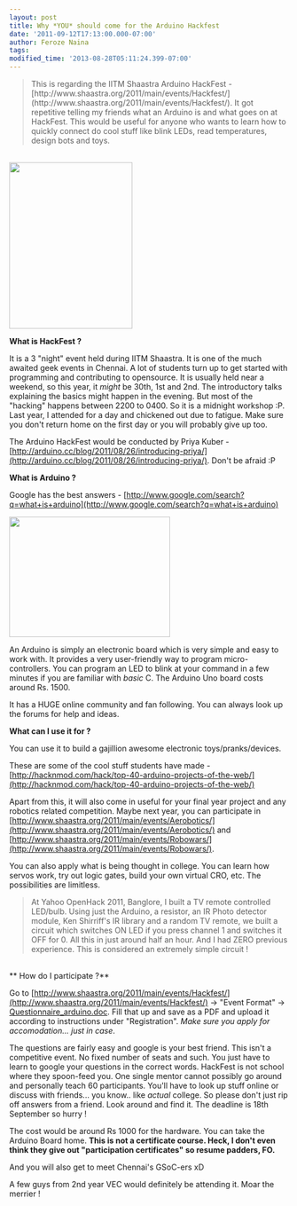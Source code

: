 ```yaml
---
layout: post
title: Why *YOU* should come for the Arduino Hackfest
date: '2011-09-12T17:13:00.000-07:00'
author: Feroze Naina
tags: 
modified_time: '2013-08-28T05:11:24.399-07:00'
---
```


<blockquote>This is regarding the IITM Shaastra Arduino HackFest - 
[http://www.shaastra.org/2011/main/events/Hackfest/](http://www.shaastra.org/2011/main/events/Hackfest/). 
It got repetitive telling my friends what an Arduino is and what goes on at 
HackFest. This would be useful for anyone who wants to learn how to quickly 
connect do cool stuff like blink LEDs, read temperatures, design bots and 
toys.</blockquote><br/><img class="aligncenter size-full wp-image-46" 
title="Uncle-Sam-Wants-You-222x300" 
src="{{site.url}}/assets/Uncle-Sam-Wants-You-222x300.jpg" 
alt="" width="222" height="300" />

 

**What is HackFest 
?**

It is a 3 "night" event held during IITM Shaastra. It is one of 
the much awaited geek events in Chennai. A lot of students turn up to get 
started with programming and contributing to opensource. It is usually held 
near a weekend, so this year, it *might* be 30th, 1st and 2nd. The 
introductory talks explaining the basics might happen in the evening. But most 
of the "hacking" happens between 2200 to 0400. So it is a midnight workshop 
:P. Last year, I attended for a day and chickened out due to fatigue. Make 
sure you don't return home on the first day or you will probably give up 
too.

The Arduino HackFest would be conducted by Priya Kuber - 
[http://arduino.cc/blog/2011/08/26/introducing-priya/](http://arduino.cc/blog/2011/08/26/introducing-priya/). 
Don't be afraid :P

 

**What is Arduino ?**

Google 
has the best answers - 
[http://www.google.com/search?q=what+is+arduino](http://www.google.com/search?q=what+is+arduino)

<img 
class="aligncenter" title="Arduino Uno" 
src="http://arduino.cc/en/uploads/Main/ArduinoUnoFront240.jpg" alt="" 
width="290" height="217" />

An Arduino is simply an electronic board 
which is very simple and easy to work with. It provides a very user-friendly 
way to program micro-controllers. You can program an LED to blink at your 
command in a few minutes if you are familiar with *basic* C. The Arduino Uno 
board costs around Rs. 1500.

It has a HUGE online community and fan 
following. You can always look up the forums for help and ideas.

 


**What can I use it for ?**

You can use it to build a 
gajillion awesome electronic toys/pranks/devices.

These are some of 
the cool stuff students have made - 
[http://hacknmod.com/hack/top-40-arduino-projects-of-the-web/](http://hacknmod.com/hack/top-40-arduino-projects-of-the-web/)

Apart 
from this, it will also come in useful for your final year project and any 
robotics related competition. Maybe next year, you can participate in 
[http://www.shaastra.org/2011/main/events/Aerobotics/](http://www.shaastra.org/2011/main/events/Aerobotics/) 
and 
[http://www.shaastra.org/2011/main/events/Robowars/](http://www.shaastra.org/2011/main/events/Robowars/).

You 
can also apply what is being thought in college. You can learn how servos 
work, try out logic gates, build your own virtual CRO, etc. The possibilities 
are limitless.<br/><blockquote>At Yahoo OpenHack 2011, Banglore, I built a TV 
remote controlled LED/bulb. Using just the Arduino, a resistor, an IR Photo 
detector module, Ken Shirriff's IR library and a random TV remote, we built a 
circuit which switches ON LED if you press channel 1 and switches it OFF for 
0. All this in just around half an hour. And I had ZERO previous experience. 
This is considered an extremely simple circuit !</blockquote><br/>** How do I 
participate ?**

Go to 
[http://www.shaastra.org/2011/main/events/Hackfest/](http://www.shaastra.org/2011/main/events/Hackfest/) 
-&gt; "Event Format" -&gt; 
[Questionnaire_arduino.doc](http://www.shaastra.org/2011/media/main/events/Hackfest/files/HackFestQuestionnaire_arduino.doc). 
Fill that up and save as a PDF and upload it according to instructions under 
"Registration". <em>Make sure you apply for accomodation... just in 
case</em>.

The questions are fairly easy and google is your best 
friend. This isn't a competitive event. No fixed number of seats and such. You 
just have to learn to google your questions in the correct words. HackFest is 
not school where they spoon-feed you. One single mentor cannot possibly go 
around and personally teach 60 participants. You'll have to look up stuff 
online or discuss with friends... you know.. like *actual* college. So please 
don't just rip off answers from a friend. Look around and find it. The 
deadline is 18th September so hurry !

The cost would be around Rs 
1000 for the hardware. You can take the Arduino Board home. **This is not a 
certificate course. Heck, I don't even think they give out "participation 
certificates" so resume padders, FO.**

And you will also get to meet 
Chennai's GSoC-ers xD

A few guys from 2nd year VEC would definitely 
be attending it. Moar the merrier ! 
